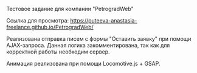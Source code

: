 Тестовое задание для компании "PetrogradWeb"

Ссылка для просмотра: https://puteeva-anastasia-freelance.github.io/PetrogradWeb/

Реализована отправка писем с формы "Оставить заявку" при помощи AJAX-запроса.
Данная логика закомментирована, так как для корректной работы необходим сервер.

Анимация реализована при помощи Locomotive.js + GSAP.
